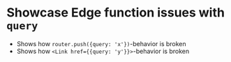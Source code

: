 

# Showcase Edge function issues with `query`

- Shows how `router.push({query: 'x'})`-behavior is broken
- Shows how `<Link href={{query: 'y'}}>`-behavior is broken

